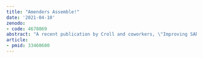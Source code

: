```yaml
---
title: "Amenders Assemble!"
date: '2021-04-10'
zenodo:
- code: 4678069
abstract: "A recent publication by Croll and coworkers, \"Improving SARS-CoV-2 structures: Peer review by early coordinate release\" (https://pubmed.ncbi.nlm.nih.gov/33460600/), describes a unique form of peer-review enabled by the early release of biomolecular structure coordinates and density maps and details its critical role in the search for SARS-CoV-2 vaccines and treatments. The authors walk us through identification and remediation of model pathologies in seven preprints, describing what problems they identified, what tools allowed them to make these discoveries, how each of these could have been missed by the original authors during refinement, and how the corrections were subsequently disseminated to the structural biology community. While correcting other people's work is naturally a delicate topic, this paper carefully and convincingly lays out the arguments for both the publication of flawed initial models and their timely correction. Hopefully this demonstration of the potential of preprint and post-publication peer review inspires similar efforts."
article:
- pmid: 33460600
---
```


